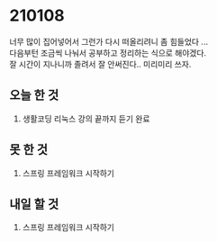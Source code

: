 # 210108

너무 많이 집어넣어서 그런가 다시 떠올리려니 좀 힘들었다 ...  
다음부턴 조금씩 나눠서 공부하고 정리하는 식으로 해야겠다.  
잘 시간이 지나니까 졸려서 잘 안써진다.. 미리미리 쓰자.

## 오늘 한 것

1. 생활코딩 리눅스 강의 끝까지 듣기 완료

## 못 한 것

1. 스프링 프레임워크 시작하기

## 내일 할 것

1. 스프링 프레임워크 시작하기
